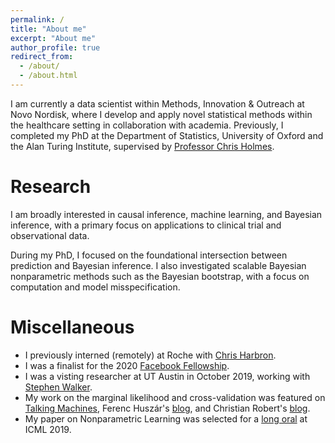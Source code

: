 ```yaml
---
permalink: /
title: "About me"
excerpt: "About me"
author_profile: true
redirect_from: 
  - /about/
  - /about.html
---
```


I am currently a data scientist within Methods, Innovation & Outreach at Novo Nordisk, where I develop and apply novel statistical methods within the healthcare setting in collaboration with academia. Previously, I completed my PhD at the Department of Statistics, University of Oxford and the Alan Turing Institute, supervised by [Professor Chris Holmes](http://www.stats.ox.ac.uk/~cholmes/).

Research
======
I am broadly interested in causal inference, machine learning, and Bayesian inference, with a primary focus on applications to clinical trial and observational data.

During my PhD, I focused on the foundational intersection between prediction and Bayesian inference. I also investigated scalable Bayesian nonparametric methods such as the Bayesian bootstrap, with a focus on computation and model misspecification.

Miscellaneous
======
- I previously interned (remotely) at Roche with [Chris Harbron](https://scholar.google.co.uk/citations?user=2Fa9Ih8AAAAJ&hl=en).
- I was a finalist for the 2020 [Facebook Fellowship](https://research.fb.com/blog/2020/01/announcing-the-recipients-of-the-2020-facebook-fellowship-awards/).
- I was a visting researcher at UT Austin in October 2019, working with [Stephen Walker](https://cns.utexas.edu/directory/item/15-mathematics/385-walker-stephen-g?Itemid=349).
- My work on the marginal likelihood and cross-validation was featured on [Talking Machines](https://www.thetalkingmachines.com/episodes/postersessionai-and-deep-quaggles), Ferenc Huszár's [blog](https://www.inference.vc/marginal-likelihood-and-cross-validation/), and Christian Robert's [blog](https://xianblog.wordpress.com/2020/10/09/marginal-likelihood-as-exhaustive-x-validation/).
- My paper on Nonparametric Learning was selected for a [long oral](https://slideslive.com/38917278/probabilistic-inference) at ICML 2019.
